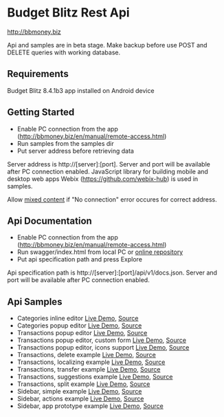 # Budget Blitz Rest Api

http://bbmoney.biz

Api and samples are in beta stage. Make backup before use POST and DELETE queries with working database.

## Requirements

Budget Blitz 8.4.1b3 app installed on Android device

## Getting Started

- Enable PC connection from the app (http://bbmoney.biz/en/manual/remote-access.html)
- Run samples from the samples dir
- Put server address before retrieving data

Server address is http://[server]:[port]. Server and port will be available after PC connection enabled. JavaScript library for building mobile and desktop web apps Webix (https://github.com/webix-hub) is used in samples.

Allow [mixed content](https://stackoverflow.com/questions/18321032/how-to-get-chrome-to-allow-mixed-content) if "No connection" error occures for correct address.

## Api Documentation

- Enable PC connection from the app (http://bbmoney.biz/en/manual/remote-access.html)
- Run swagger/index.html from local PC or [online repository](https://interblitz.github.io/BudgetBlitz-Api/swagger/)
- Put api specification path and press Explore

Api specification path is http://[server]:[port]/api/v1/docs.json. Server and port will be available after PC connection enabled.

## Api Samples

- Categories inline editor [Live Demo](https://interblitz.github.io/BudgetBlitz-Api/samples/01-Categories/01-CategoriesInlineEditor), [Source](/samples/01-Categories/01-CategoriesInlineEditor)
- Categories popup editor  [Live Demo](https://interblitz.github.io/BudgetBlitz-Api/samples/01-Categories/02-CategoriesPopupEditor), [Source](/samples/01-Categories/02-CategoriesPopupEditor)
- Transactions popup editor [Live Demo](https://interblitz.github.io/BudgetBlitz-Api/samples/02-Transactions/01-TransactionsPopupEditor), [Source](/samples/02-Transactions/01-TransactionsPopupEditor)
- Transactions popup editor, custom form [Live Demo](https://interblitz.github.io/BudgetBlitz-Api/samples/02-Transactions/02-TransactionsPopupEditorCustomForm), [Source](/samples/02-Transactions/02-TransactionsPopupEditorCustomForm)
- Transactions popup editor, icons support [Live Demo](https://interblitz.github.io/BudgetBlitz-Api/samples/02-Transactions/03-TransactionsPopupEditorIcons), [Source](/samples/02-Transactions/03-TransactionsPopupEditorIcons)
- Transactions, delete example [Live Demo](https://interblitz.github.io/BudgetBlitz-Api/samples/02-Transactions/04-TransactionsDelete), [Source](/samples/02-Transactions/04-TransactionsDelete)
- Transactions, localizing example [Live Demo](https://interblitz.github.io/BudgetBlitz-Api/samples/02-Transactions/05-TransactionsPopupEditorLocale), [Source](/samples/02-Transactions/05-TransactionsPopupEditorLocale)
- Transactions, transfer example [Live Demo](https://interblitz.github.io/BudgetBlitz-Api/samples/02-Transactions/06-TransactionsPopupEditorTransfer), [Source](/samples/02-Transactions/06-TransactionsPopupEditorTransfer)
- Transactions, suggestions example [Live Demo](https://interblitz.github.io/BudgetBlitz-Api/samples/02-Transactions/07-TransactionsPopupEditorSuggestions), [Source](/samples/02-Transactions/07-TransactionsPopupEditorSuggestions)
- Transactions, split example [Live Demo](https://interblitz.github.io/BudgetBlitz-Api/samples/02-Transactions/08-TransactionsPopupEditorDetails), [Source](/samples/02-Transactions/08-TransactionsPopupEditorDetails)
- Sidebar, simple example [Live Demo](https://interblitz.github.io/BudgetBlitz-Api/samples/03-Sidebar/01-Simple), [Source](/samples/03-Sidebar/01-Simple)
- Sidebar, actions example [Live Demo](https://interblitz.github.io/BudgetBlitz-Api/samples/03-Sidebar/02-ActionsListener), [Source](/samples/03-Sidebar/02-ActionsListener)
- Sidebar, app prototype example [Live Demo](https://interblitz.github.io/BudgetBlitz-Api/samples/03-Sidebar/03-ButtonsListener), [Source](/samples/03-Sidebar/03-ButtonsListener)
